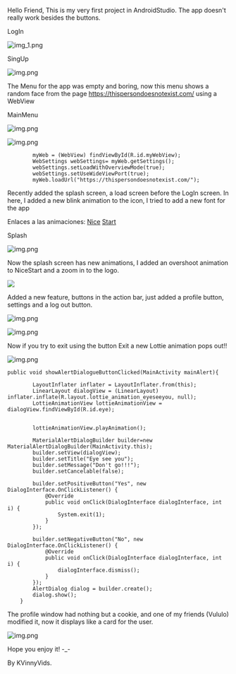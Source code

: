Hello Friend,
This is my very first project in AndroidStudio.
The app doesn't really work besides the buttons.

LogIn

![img_1.png](ImgApp/LogIn.png)



SingUp

![img.png](ImgApp/SingUp.png)

The Menu for the app was empty and boring, now this menu shows a random face from the page https://thispersondoesnotexist.com/ using a WebView

MainMenu

![img.png](ImgApp/MainMenu.png)

![img.png](ImgApp/Main_WebView.png)

```
		myWeb = (WebView) findViewById(R.id.myWebView);
		WebSettings webSettings= myWeb.getSettings();
		webSettings.setLoadWithOverviewMode(true);
		webSettings.setUseWideViewPort(true);
		myWeb.loadUrl("https://thispersondoesnotexist.com/");
```

Recently added the splash screen, a load screen before the LogIn screen.
In here, I added a new blink animation to the icon, I tried to add a new font for the app

Enlaces a las animaciones:
[Nice](app/src/main/res/anim/enterringht.xml)
[Start](app/src/main/res/anim/enterleft.xml)

Splash

![img.png](ImgApp/Splash.png)

Now the splash screen has new animations, I added an overshoot animation to NiceStart and a zoom in to the logo.

![](ImgApp/Splash.gif)

Added a new feature, buttons in the action bar, just added a profile button, settings and a log out button.

![img.png](ImgApp/Action_bar.png)

![img.png](ImgApp/Action_bar_settings.png)

Now if you try to exit using the button Exit a new Lottie animation pops out!!

![img.png](ImgApp/Exit_Lottie.png)

```
public void showAlertDialogueButtonClicked(MainActivity mainAlert){

		LayoutInflater inflater = LayoutInflater.from(this);
		LinearLayout dialogView = (LinearLayout) inflater.inflate(R.layout.lottie_animation_eyeseeyou, null);
		LottieAnimationView lottieAnimationView = dialogView.findViewById(R.id.eye);


		lottieAnimationView.playAnimation();

		MaterialAlertDialogBuilder builder=new MaterialAlertDialogBuilder(MainActivity.this);
		builder.setView(dialogView);
		builder.setTitle("Eye see you");
		builder.setMessage("Don't go!!!");
		builder.setCancelable(false);

		builder.setPositiveButton("Yes", new DialogInterface.OnClickListener() {
			@Override
			public void onClick(DialogInterface dialogInterface, int i) {
				System.exit(1);
			}
		});

		builder.setNegativeButton("No", new DialogInterface.OnClickListener() {
			@Override
			public void onClick(DialogInterface dialogInterface, int i) {
				dialogInterface.dismiss();
			}
		});
		AlertDialog dialog = builder.create();
		dialog.show();
	}
```

The profile window had nothing but a cookie, and one of my friends (Vululo) modified it, now it displays like a card for the user.

![img.png](ImgApp/Modd_Vululo.png)

Hope you enjoy it! -_-

By KVinnyVids.
